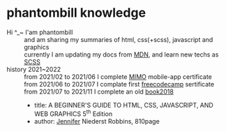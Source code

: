 <h1>phantombill knowledge</h1>
    <dl>
      <dt>Hi ^_~ I'am phantombill</dt>
        <dd>and am sharing my summaries of html, css(+scss), javascript and graphics</dd>
        <dd>currently I am updating my docs from &#32;<a href=https://developer.mozilla.org/en-US/docs/Learn/Front-end_web_developer>MDN</a>, and learn new techs as &#32;<a href=https://sass-lang.com/documentation>SCSS</a></dd>
      <dt>history 2021~2022</dt>
        <dd>from &#32;<time>2021/02</time>&#32; to &#32;<time>2021/06</time>&#32; I complete &#32;<a href=https://getmimo.com>MIMO</a> &#32;mobile-app certificate</dd>
        <dd>from &#32;<time>2021/06</time>&#32; to &#32;<time>2021/07</time>&#32; I complate first &#32;<a href="https://www.freecodecamp.org/certification/phantombill/responsive-web-design">freecodecamp</a> &#32;sertificate</dd>
        <dd>from &#32;<time>2021/07</time>&#32; to &#32;<time>2021/11</time>&#32; I complete an old &#32;<a href="https://www.amazon.com/Learning-Web-Design-Beginners-JavaScript-dp-1491960205/dp/1491960205/ref=dp_ob_title_bk">book2018</a>
          <ul><li>title: A BEGINNER'S GUIDE TO HTML, CSS, JAVASCRIPT, AND WEB GRAPHICS 5<sup>th</sup> &#32;Edition</li>
          <li>author: &#32;<a href=https://twitter.com/jenville>Jennifer</a>&#32; Niederst Robbins, 810page</li></ul></dd>
    </dl>
